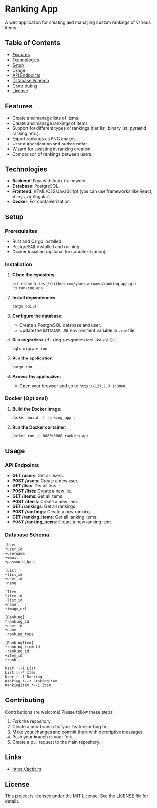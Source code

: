 # Ranking App

A web application for creating and managing custom rankings of various items 

## Table of Contents

- [Features](#features)
- [Technologies](#technologies)
- [Setup](#setup)
- [Usage](#usage)
- [API Endpoints](#api-endpoints)
- [Database Schema](#database-schema)
- [Contributing](#contributing)
- [License](#license)

## Features

- Create and manage lists of items.
- Create and manage rankings of items.
- Support for different types of rankings (tier list, binary list, pyramid ranking, etc.).
- Export rankings as PNG images.
- User authentication and authorization.
- Wizard for assisting in ranking creation.
- Comparison of rankings between users.

## Technologies

- **Backend**: Rust with Actix framework.
- **Database**: PostgreSQL.
- **Frontend**: HTML/CSS/JavaScript (you can use frameworks like React, Vue.js, or Angular).
- **Docker**: For containerization.

## Setup

### Prerequisites

- Rust and Cargo installed.
- PostgreSQL installed and running.
- Docker installed (optional for containerization).

### Installation

1. **Clone the repository**:
    ```sh
    git clone https://github.com/yourusername/ranking_app.git
    cd ranking_app
    ```

2. **Install dependencies**:
    ```sh
    cargo build
    ```

3. **Configure the database**:
    - Create a PostgreSQL database and user.
    - Update the `DATABASE_URL` environment variable in `.env` file.

4. **Run migrations** (if using a migration tool like `sqlx`):
    ```sh
    sqlx migrate run
    ```

5. **Run the application**:
    ```sh
    cargo run
    ```

6. **Access the application**:
    - Open your browser and go to `http://127.0.0.1:8080`.

### Docker (Optional)

1. **Build the Docker image**:
    ```sh
    docker build -t ranking_app .
    ```

2. **Run the Docker container**:
    ```sh
    docker run -p 8080:8080 ranking_app
    ```

## Usage

### API Endpoints

- **GET /users**: Get all users.
- **POST /users**: Create a new user.
- **GET /lists**: Get all lists.
- **POST /lists**: Create a new list.
- **GET /items**: Get all items.
- **POST /items**: Create a new item.
- **GET /rankings**: Get all rankings.
- **POST /rankings**: Create a new ranking.
- **GET /ranking_items**: Get all ranking items.
- **POST /ranking_items**: Create a new ranking item.

### Database Schema

```
[User]
*user_id
+username
+email
+password_hash

[List]
*list_id
+user_id
+name

[Item]
*item_id
+list_id
+name
+image_url

[Ranking]
*ranking_id
+user_id
+name
+ranking_type

[RankingItem]
*ranking_item_id
+ranking_id
+item_id
+rank

User *--1 List
List 1--* Item
User *--1 Ranking
Ranking 1--* RankingItem
RankingItem *--1 Item
```

## Contributing

Contributions are welcome! Please follow these steps:

1. Fork the repository.
2. Create a new branch for your feature or bug fix.
3. Make your changes and commit them with descriptive messages.
4. Push your branch to your fork.
5. Create a pull request to the main repository.

## Links

- https://actix.rs

## License

This project is licensed under the MIT License. See the [LICENSE](LICENSE) file for details.
